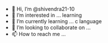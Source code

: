 - 👋 Hi, I’m @shivendra21-10
- 👀 I’m interested in ... learning
- 🌱 I’m currently learning ... c language
- 💞️ I’m looking to collaborate on ...
- 📫 How to reach me ...

<!---
shivendra21-10/shivendra21-10 is a ✨ special ✨ repository because its `README.md` (this file) appears on your GitHub profile.
You can click the Preview link to take a look at your changes.
--->
